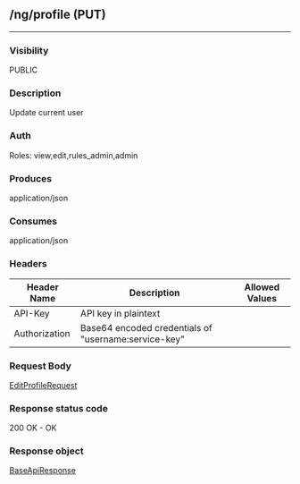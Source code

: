 ## /ng/profile (PUT)
---
### Visibility
PUBLIC
### Description
Update current user
### Auth
Roles: view,edit,rules_admin,admin
### Produces
application/json
### Consumes
application/json
### Headers
| Header Name | Description | Allowed Values |
| ----------- | ----------- | ----------- |
| API-Key | API key in plaintext |  |
| Authorization | Base64 encoded credentials of &quot;username:service-key&quot; |  |
### Request Body
[EditProfileRequest](<../../objects/EditProfileRequest.md>)
### Response status code
200 OK - OK
### Response object
[BaseApiResponse](<../../objects/BaseApiResponse.md>)
